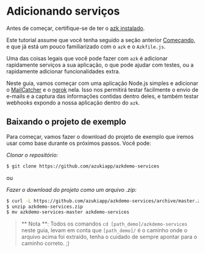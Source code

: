 # Adicionando serviços

Antes de começar, certifique-se de ter o [azk instalado](../instalação/README.md).

Este tutorial assume que você tenha seguido a seção anterior [Começando](../getting-started/README.md), e que já está um pouco familiarizado com o `azk` e o `Azkfile.js`.

Uma das coisas legais que você pode fazer com `azk` é adicionar rapidamente serviços a sua aplicação, o que pode ajudar com testes, ou a rapidamente adicionar funcionalidades extra.

Neste guia, vamos começar com uma aplicação Node.js simples e adicionar o [MailCatcher](https://github.com/sj26/mailcatcher/) e o [ngrok](https://ngrok.com/) nela. Isso nos permitirá testar facilmente o envio de e-mails e a captura das informações contidas dentro deles, e também testar webhooks expondo a nossa aplicação dentro do `azk`.

## Baixando o projeto de exemplo

Para começar, vamos fazer o download do projeto de exemplo que iremos usar como base durante os próximos passos. Você pode:

*Clonar o repositório:*

```sh
$ git clone https://github.com/azukiapp/azkdemo-services
```

ou

*Fazer o download do projeto como um arquivo .zip:*

```sh
$ curl -L https://github.com/azukiapp/azkdemo-services/archive/master.zip -o azkdemo-services.zip
$ unzip azkdemo-services.zip
$ mv azkdemo-services-master azkdemo-services
```

> ** Nota **: Todos os comandos `cd [path_demo]/azkdemo-services` neste guia, levam em conta que `[path_demo]/` é o caminho onde o arquivo acima foi extraído, tenha o cuidado de sempre apontar para o caminho correto. ;)
